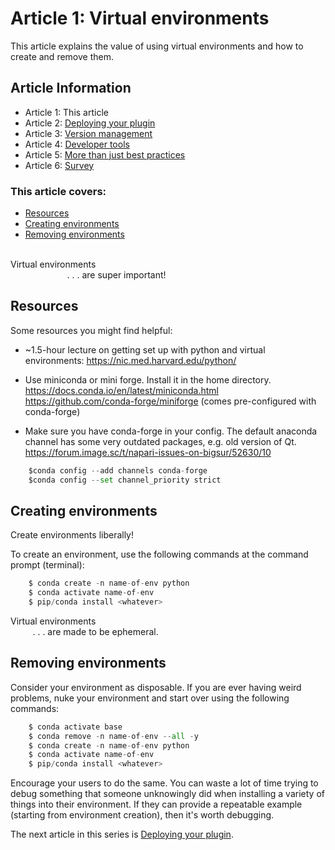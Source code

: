 # Article 1: Virtual environments  

This article explains the value of using virtual environments and how to create and remove them. 

## Article Information  

* Article 1: This article  
* Article 2: [Deploying your plugin](./article-2-deploying-your-plugin.md)  
* Article 3: [Version management](./article-3-version-management.md)     
* Article 4: [Developer tools](./article-4-developer-tools.md)   
* Article 5: [More than just best practices](./article-5-more-than-just-best-practices.md)  
* Article 6: [Survey](./article-6-Survey.md)   

### This article covers: 
* [Resources](#resources)  
* [Creating environments](#creating-environments)  
* [Removing environments](#removing-environments)

</br>
Virtual environments  
</br>&nbsp;&nbsp;&nbsp;&nbsp;&nbsp;&nbsp;&nbsp;&nbsp;&nbsp;&nbsp;&nbsp;&nbsp;&nbsp;&nbsp;&nbsp;&nbsp;&nbsp;&nbsp;&nbsp;&nbsp;&nbsp;&nbsp;&nbsp;. . . are super important!  
</br>  

## Resources
Some resources you might find helpful: 
* ~1.5-hour lecture on getting set up with python and virtual environments:
https://nic.med.harvard.edu/python/

* Use miniconda or mini forge. Install it in the home directory.
https://docs.conda.io/en/latest/miniconda.html  
https://github.com/conda-forge/miniforge  (comes pre-configured with conda-forge) 

* Make sure you have conda-forge in your config. The default anaconda channel has some very outdated packages, e.g. old version of Qt.   
https://forum.image.sc/t/napari-issues-on-bigsur/52630/10  
```python
    $conda config --add channels conda-forge  
    $conda config --set channel_priority strict  
```

## Creating environments  
  
Create environments liberally!  

To create an environment, use the following commands at the command prompt (terminal):

```python
    $ conda create -n name-of-env python
    $ conda activate name-of-env
    $ pip/conda install <whatever> 
```

Virtual environments  
&nbsp;&nbsp;&nbsp;&nbsp;&nbsp;&nbsp;&nbsp;&nbsp;  . . . are made to be ephemeral.  

## Removing environments
Consider your environment as disposable.
If you are ever having weird problems, nuke your environment and start over using the following commands:  

```python
    $ conda activate base  
    $ conda remove -n name-of-env --all -y
    $ conda create -n name-of-env python
    $ conda activate name-of-env
    $ pip/conda install <whatever>
```  
  
Encourage your users to do the same. You can waste a lot of time trying to debug something that someone unknowingly did when installing a variety of things into their environment. If they can provide a repeatable example (starting from environment creation), then it's worth debugging.

The next article in this series is [Deploying your plugin](./article-2-deploying-your-plugin.md). 
